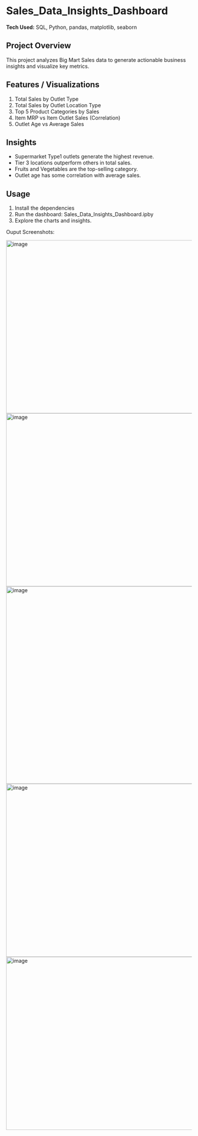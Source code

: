 # Sales_Data_Insights_Dashboard

**Tech Used:** SQL, Python, pandas, matplotlib, seaborn

## Project Overview
This project analyzes Big Mart Sales data to generate actionable business insights and visualize key metrics.

## Features / Visualizations
1. Total Sales by Outlet Type
2. Total Sales by Outlet Location Type
3. Top 5 Product Categories by Sales
4. Item MRP vs Item Outlet Sales (Correlation)
5. Outlet Age vs Average Sales

## Insights
- Supermarket Type1 outlets generate the highest revenue.
- Tier 3 locations outperform others in total sales.
- Fruits and Vegetables are the top-selling category.
- Outlet age has some correlation with average sales.

## Usage
1. Install the dependencies
2. Run the dashboard: Sales_Data_Insights_Dashboard.ipby
3. Explore the charts and insights.

Ouput Screenshots:

<img width="713" height="470" alt="image" src="https://github.com/user-attachments/assets/2fa12927-17c8-47a5-a67f-433ebf80ec26" />
<img width="704" height="470" alt="image" src="https://github.com/user-attachments/assets/9f96daf1-7b84-481b-a6eb-8d28c3e4dc03" />
<img width="691" height="536" alt="image" src="https://github.com/user-attachments/assets/ee53e096-32f8-4baa-a972-8f4928f9f431" />
<img width="678" height="470" alt="image" src="https://github.com/user-attachments/assets/1eccf6e2-a41d-45e6-b16f-9611f0d7c7cf" />
<img width="819" height="470" alt="image" src="https://github.com/user-attachments/assets/e4804320-7986-4dee-b650-512475642ae3" />



